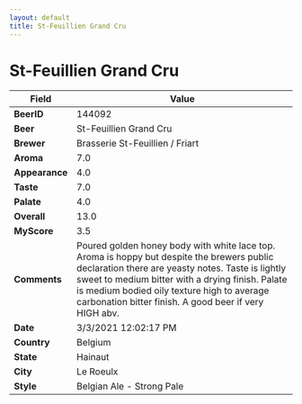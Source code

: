 ```yaml
---
layout: default
title: St-Feuillien Grand Cru
---
```


# St-Feuillien Grand Cru

| Field         | Value     |
|---------------|-----------|
| **BeerID** | 144092 |
| **Beer** | St-Feuillien Grand Cru |
| **Brewer** | Brasserie St-Feuillien / Friart |
| **Aroma** | 7.0 |
| **Appearance** | 4.0 |
| **Taste** | 7.0 |
| **Palate** | 4.0 |
| **Overall** | 13.0 |
| **MyScore** | 3.5 |
| **Comments** | Poured golden honey body with white lace top.  Aroma is hoppy but despite the brewers public declaration there are yeasty notes.  Taste is lightly sweet to medium bitter with a drying finish.  Palate is medium bodied oily texture high to average carbonation bitter finish.  A good beer if very  HIGH abv. |
| **Date** | 3/3/2021 12:02:17 PM |
| **Country** | Belgium |
| **State** | Hainaut |
| **City** | Le Roeulx |
| **Style** | Belgian Ale - Strong Pale |
